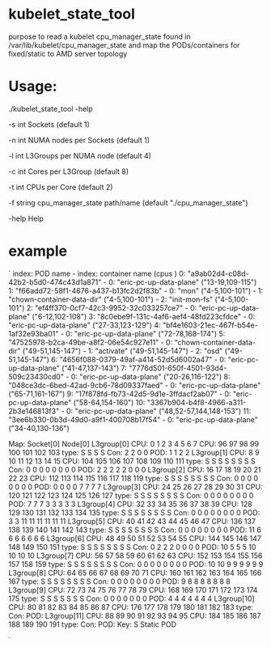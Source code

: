 # kubelet_state_tool

purpose to read a kubelet cpu_manager_state found in /var/lib/kubelet/cpu_manager_state and map the PODs/containers for fixed/static to AMD server topology


# Usage:

./kubelet_state_tool -help

  -s int      Sockets (default 1)  

  -n int      NUMA nodes per Sockets (default 1)

  -l int      L3Groups per NUMA node (default 4)

  -c int      Cores per L3Group (default 8) 
  
  -t int      CPUs per Core (default 2)

  -f string      cpu_manager_state path/name (default "./cpu_manager_state")

  -help       Help

 
 
 # example

` 
index: POD name
      - index: container name  (cpus )
     0: "a9ab02d4-c08d-42b2-b5d0-474c43d1a871"
     -   0: "eric-pc-up-data-plane"  ("13-19,109-115")
     1: "f66add72-58f1-4676-a437-b13fc2d2f83b"
     -   0: "mon"  ("4-5,100-101")
     -   1: "chown-container-data-dir"  ("4-5,100-101")
     -   2: "init-mon-fs"  ("4-5,100-101")
     2: "ef4ff370-0cf7-42c3-9952-32c033257ce7"
     -   0: "eric-pc-up-data-plane"  ("6-12,102-108")
     3: "8c0ebe9f-131c-4af6-aef4-48fd223cfdce"
     -   0: "eric-pc-up-data-plane"  ("27-33,123-129")
     4: "bf4e1603-21ec-467f-b54e-1af32e93ba01"
     -   0: "eric-pc-up-data-plane"  ("72-78,168-174")
     5: "47525978-b2ca-49be-a8f2-06e54c927e11"
     -   0: "chown-container-data-dir"  ("49-51,145-147")
     -   1: "activate"  ("49-51,145-147")
     -   2: "osd"  ("49-51,145-147")
     6: "4656f088-0379-49af-a414-52d5d6002a47"
     -   0: "eric-pc-up-data-plane"  ("41-47,137-143")
     7: "7776d501-650f-4501-93d4-509c23430cd0"
     -   0: "eric-pc-up-data-plane"  ("20-26,116-122")
     8: "048ce3dc-6bed-42ad-9cb6-78d09337faed"
     -   0: "eric-pc-up-data-plane"  ("65-71,161-167")
     9: "17f878fd-fb73-42d5-9d1e-3ffdacf2ab07"
     -   0: "eric-pc-up-data-plane"  ("58-64,154-160")
    10: "3367b904-b4f8-4966-a311-2b3e146813f3"
     -   0: "eric-pc-up-data-plane"  ("48,52-57,144,148-153")
    11: "3ee6b330-0b3d-49d0-a9f1-400708b17f54"
     -   0: "eric-pc-up-data-plane"  ("34-40,130-136")

Map:
Socket[0]
Node[0]
L3group[0]
    CPU:    0   1   2   3   4   5   6   7
    CPU:   96  97  98  99 100 101 102 103
    type:                   S   S   S   S
    Con:                    2   2   0   0
    POD:                    1   1   2   2
L3group[1]
    CPU:    8   9  10  11  12  13  14  15
    CPU:  104 105 106 107 108 109 110 111
    type:   S   S   S   S   S   S   S   S
    Con:    0   0   0   0   0   0   0   0
    POD:    2   2   2   2   2   0   0   0
L3group[2]
    CPU:   16  17  18  19  20  21  22  23
    CPU:  112 113 114 115 116 117 118 119
    type:   S   S   S   S   S   S   S   S
    Con:    0   0   0   0   0   0   0   0
    POD:    0   0   0   0   7   7   7   7
L3group[3]
    CPU:   24  25  26  27  28  29  30  31
    CPU:  120 121 122 123 124 125 126 127
    type:   S   S   S   S   S   S   S   S
    Con:    0   0   0   0   0   0   0   0
    POD:    7   7   7   3   3   3   3   3
L3group[4]
    CPU:   32  33  34  35  36  37  38  39
    CPU:  128 129 130 131 132 133 134 135
    type:   S   S   S   S   S   S   S   S
    Con:    0   0   0   0   0   0   0   0
    POD:    3   3  11  11  11  11  11  11
L3group[5]
    CPU:   40  41  42  43  44  45  46  47
    CPU:  136 137 138 139 140 141 142 143
    type:   S   S   S   S   S   S   S   S
    Con:    0   0   0   0   0   0   0   0
    POD:   11   6   6   6   6   6   6   6
L3group[6]
    CPU:   48  49  50  51  52  53  54  55
    CPU:  144 145 146 147 148 149 150 151
    type:   S   S   S   S   S   S   S   S
    Con:    0   2   2   2   0   0   0   0
    POD:   10   5   5   5  10  10  10  10
L3group[7]
    CPU:   56  57  58  59  60  61  62  63
    CPU:  152 153 154 155 156 157 158 159
    type:   S   S   S   S   S   S   S   S
    Con:    0   0   0   0   0   0   0   0
    POD:   10  10   9   9   9   9   9   9
L3group[8]
    CPU:   64  65  66  67  68  69  70  71
    CPU:  160 161 162 163 164 165 166 167
    type:   S   S   S   S   S   S   S   S
    Con:    0   0   0   0   0   0   0   0
    POD:    9   8   8   8   8   8   8   8
L3group[9]
    CPU:   72  73  74  75  76  77  78  79
    CPU:  168 169 170 171 172 173 174 175
    type:   S   S   S   S   S   S   S
    Con:    0   0   0   0   0   0   0
    POD:    4   4   4   4   4   4   4
L3group[10]
    CPU:   80  81  82  83  84  85  86  87
    CPU:  176 177 178 179 180 181 182 183
    type:
    Con:
    POD:
L3group[11]
    CPU:   88  89  90  91  92  93  94  95
    CPU:  184 185 186 187 188 189 190 191
    type:
    Con:
    POD:
Key:
 S Static POD

`

